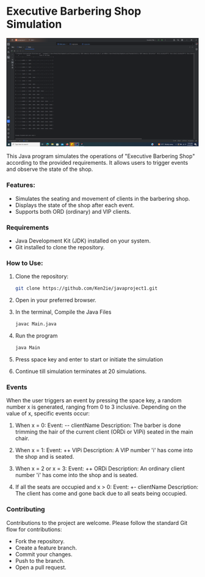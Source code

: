 # Executive Barbering Shop Simulation
![screenshot.png](/assets/screenshot.PNG)

This Java program simulates the operations of "Executive Barbering Shop" according to the provided requirements. It allows users to trigger events and observe the state of the shop.

### Features:

- Simulates the seating and movement of clients in the barbering shop.
- Displays the state of the shop after each event.
- Supports both ORD (ordinary) and VIP clients.


### Requirements
- Java Development Kit (JDK) installed on your system.
- Git installed to clone the repository.

### How to Use:

1. Clone the repository:

   ```bash
   git clone https://github.com/Ken2ie/javaproject1.git

2. Open in your preferred browser.

3. In the terminal, Compile the Java Files
   
   ```bash
   javac Main.java

4. Run the program
 
   ```bash
   java Main
   
5. Press space key and enter to start or initiate the simulation
6. Continue till simulation terminates at 20 simulations.


### Events
When the user triggers an event by pressing the space key, a random number x is generated, ranging from 0 to 3 inclusive. Depending on the value of x, specific events occur:

1. When x = 0:
        Event: -- clientName
        Description: The barber is done trimming the hair of the current client (ORDi or VIPi) seated in the main chair.

2. When x = 1:
        Event: ++ VIPi
        Description: A VIP number 'i' has come into the shop and is seated.

3. When x = 2 or x = 3:
        Event: ++ ORDi
        Description: An ordinary client number 'i' has come into the shop and is seated.

4. If all the seats are occupied and x > 0:
        Event: +- clientName
        Description: The client has come and gone back due to all seats being occupied.


### Contributing
Contributions to the project are welcome. Please follow the standard Git flow for contributions:
- Fork the repository.
- Create a feature branch.
- Commit your changes.
- Push to the branch.
- Open a pull request.

